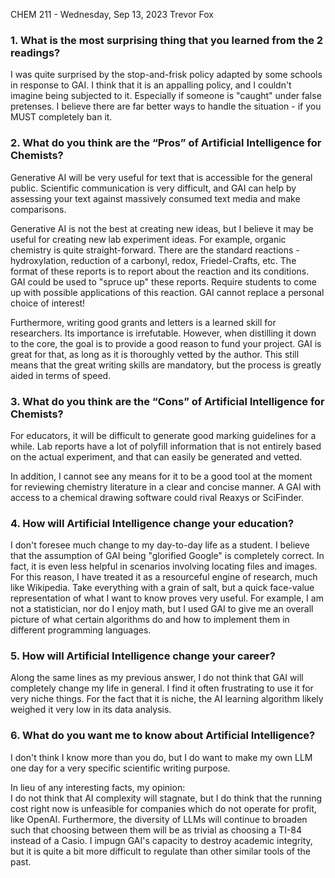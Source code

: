 CHEM 211 - Wednesday, Sep 13, 2023
Trevor Fox

### 1. What is the most surprising thing that you learned from the 2 readings?

I was quite surprised by the stop-and-frisk policy adapted by some schools in response to GAI. I think that it is an appalling policy, and I couldn't imagine being subjected to it. Especially if someone is "caught" under false pretenses. I believe there are far better ways to handle the situation - if you MUST completely ban it.

### 2. What do you think are the “Pros” of Artificial Intelligence for Chemists?

Generative AI will be very useful for text that is accessible for the general public. Scientific communication is very difficult, and GAI can help by assessing your text against massively consumed text media and make comparisons.

Generative AI is not the best at creating new ideas, but I believe it may be useful for creating new lab experiment ideas. For example, organic chemistry is quite straight-forward. There are the standard reactions - hydroxylation, reduction of a carbonyl, redox, Friedel-Crafts, etc. The format of these reports is to report about the reaction and its conditions. GAI could be used to "spruce up" these reports. Require students to come up with possible applications of this reaction. GAI cannot replace a personal choice of interest!

Furthermore, writing good grants and letters is a learned skill for researchers. Its importance is irrefutable. However, when distilling it down to the core, the goal is to provide a good reason to fund your project. GAI is great for that, as long as it is thoroughly vetted by the author. This still means that the great writing skills are mandatory, but the process is greatly aided in terms of speed.

### 3. What do you think are the “Cons” of Artificial Intelligence for Chemists?

For educators, it will be difficult to generate good marking guidelines for a while. Lab reports have a lot of polyfill information that is not entirely based on the actual experiment, and that can easily be generated and vetted.

In addition, I cannot see any means for it to be a good tool at the moment for reviewing chemistry literature in a clear and concise manner. A GAI with access to a chemical drawing software could rival Reaxys or SciFinder.

### 4. How will Artificial Intelligence change your education?

I don't foresee much change to my day-to-day life as a student. I believe that the assumption of GAI being "glorified Google" is completely correct. In fact, it is even less helpful in scenarios involving locating files and images. For this reason, I have treated it as a resourceful engine of research, much like Wikipedia. Take everything with a grain of salt, but a quick face-value representation of what I want to know proves very useful. For example, I am not a statistician, nor do I enjoy math, but I used GAI to give me an overall picture of what certain algorithms do and how to implement them in different programming languages.

### 5. How will Artificial Intelligence change your career?

Along the same lines as my previous answer, I do not think that GAI will completely change my life in general. I find it often frustrating to use it for very niche things. For the fact that it is niche, the AI learning algorithm likely weighed it very low in its data analysis.

### 6. What do you want me to know about Artificial Intelligence?

I don't think I know more than you do, but I do want to make my own LLM one day for a very specific scientific writing purpose.

In lieu of any interesting facts, my opinion:  
I do not think that AI complexity will stagnate, but I do think that the running cost right now is unfeasible for companies which do not operate for profit, like OpenAI. Furthermore, the diversity of LLMs will continue to broaden such that choosing between them will be as trivial as choosing a TI-84 instead of a Casio. I impugn GAI's capacity to destroy academic integrity, but it is quite a bit more difficult to regulate than other similar tools of the past.
